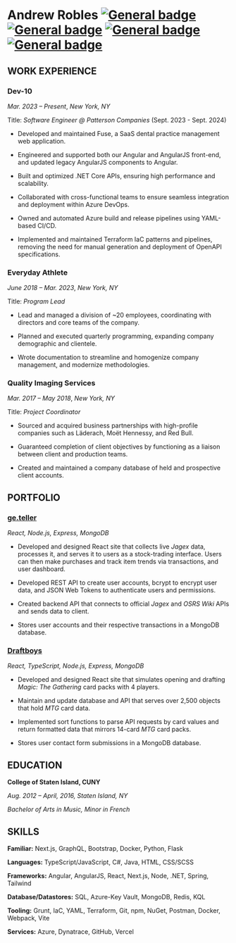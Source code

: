 # Andrew Robles <a href="https://andrewrobles.dev/" target="_blank">[![General badge](https://img.shields.io/badge/Portfolio-c5d8a4.svg)](https://andrewrobles.dev/)</a> <a href="mailto:AndrewJordanRobles@gmail.com" target="_blank">[![General badge](https://img.shields.io/badge/Gmail-red.svg)](mailto:AndrewJordanRobles@gmail.com)</a> <a href="https://www.linkedin.com/in/andrew-robles/" target="_blank">[![General badge](https://img.shields.io/badge/LinkedIn-blue.svg)](https://www.linkedin.com/in/andrew-robles/)</a> <a href="https://drive.google.com/file/d/1kApj1-F92NyJ348c_sUxDH2RR6OP03tk/view" target="_blank">[![General badge](https://img.shields.io/badge/Resume-blueviolet.svg)](https://drive.google.com/file/d/1GKW7t9i3fbZSRehz7Bjvwjk6N-w3PBpv/view?usp=sharing)</a>


## WORK EXPERIENCE

### Dev-10

_Mar. 2023 – Present_, _New York, NY_

Title: _Software Engineer @ Patterson Companies_ (Sept. 2023 - Sept. 2024)  

- Developed and maintained Fuse, a SaaS dental practice management web application.

- Engineered and supported both our Angular and AngularJS front-end, and updated legacy AngularJS components to Angular.

- Built and optimized .NET Core APIs, ensuring high performance and scalability.

- Collaborated with cross-functional teams to ensure seamless integration and deployment within Azure DevOps.

- Owned and automated Azure build and release pipelines using YAML-based CI/CD.

- Implemented and maintained Terraform IaC patterns and pipelines, removing the need for manual generation and deployment of OpenAPI specifications.


### Everyday Athlete

_June 2018 – Mar. 2023_, _New York, NY_

Title: _Program Lead_  

- Lead and managed a division of ~20 employees, coordinating with directors and core teams of the company.

- Planned and executed quarterly programming, expanding company demographic and clientele.

- Wrote documentation to streamline and homogenize company management, and modernize methodologies.

### Quality Imaging Services

_Mar. 2017 – May 2018_, _New York, NY_

Title: _Project Coordinator_

- Sourced and acquired business partnerships with high-profile companies such as Läderach, Moët Hennessy, and Red Bull.

- Guaranteed completion of client objectives by functioning as a liaison between client and production teams.

- Created and maintained a company database of held and prospective client accounts.

## PORTFOLIO

### [ge.teller](https://ge-teller.com)

_React, Node.js, Express, MongoDB_

- Developed and designed React site that collects live _Jagex_ data, processes it, and serves it to users as a stock-trading  interface. Users can then make purchases and track item trends via transactions, and user dashboard.

- Developed REST API to create user accounts, bcrypt to encrypt user data, and JSON Web Tokens to authenticate users and permissions.

- Created backend API that connects to official _Jagex_ and _OSRS Wiki_ APIs and sends data to client.

- Stores user accounts and their respective transactions in a MongoDB database.

### [Draftboys](https://www.draft-boys.com)

_React, TypeScript, Node.js, Express, MongoDB_

- Developed and designed React site that simulates opening and drafting _Magic: The Gathering_ card packs with 4 players.

- Maintain and update database and API that serves over 2,500 objects that hold _MTG_ card data.

- Implemented sort functions to parse API requests by card values and return formatted data that mirrors 14-card _MTG_ card packs.

- Stores user contact form submissions in a MongoDB database.

## EDUCATION

**College of Staten Island, CUNY** 

_Aug. 2012 – April, 2016, Staten Island, NY_

_Bachelor of Arts in Music, Minor in French_

## SKILLS
**Familiar:** Next.js, GraphQL, Bootstrap, Docker, Python, Flask

**Languages:** TypeScript/JavaScript, C#, Java, HTML, CSS/SCSS

**Frameworks:** Angular, AngularJS, React, Next.js, Node, .NET, Spring, Tailwind

**Database/Datastores:** SQL, Azure-Key Vault, MongoDB, Redis, KQL

**Tooling:** Grunt, IaC, YAML, Terraform, Git, npm, NuGet, Postman, Docker, Webpack, Vite

**Services:** Azure, Dynatrace, GitHub, Vercel

